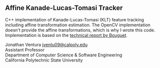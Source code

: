 ## Affine Kanade-Lucas-Tomasi Tracker

C++ implementation of Kanade-Lucas-Tomasi (KLT) feature tracking including affine transformation estimation.  The OpenCV implementation doesn't provide the affine transformations, which is why I wrote this code.  Implementation is based on the [technical report by Bouguet](http://robots.stanford.edu/cs223b04/algo_tracking.pdf).

Jonathan Ventura <jventu09@calpoly.edu>  
Assistant Professor  
Department of Computer Science & Software Engineering  
California Polytechnic State University  

